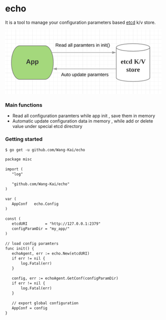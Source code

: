 # echo

It is a tool to manage your configuration parameters based [etcd](https://github.com/coreos/etcd) k/v store.


![](./images/echo_design.png)

### Main functions

- Read all configuration paramters while app init , save them in memory
- Automatic update configuration data in memory , while add or delete value under special etcd directory


### Getting started
```shell
$ go get -u github.com/Wang-Kai/echo
```

 ```golang
package misc

import (
	"log"

	"github.com/Wang-Kai/echo"
)

var (
	AppConf   echo.Config
)

const (
	etcdURI        = "http://127.0.0.1:2379"
	configParamDir = "my_app/"
)

// load config paramters
func init() {
	echoAgent, err := echo.New(etcdURI)
	if err != nil {
		log.Fatal(err)
	}

	config, err := echoAgent.GetConf(configParamDir)
	if err != nil {
		log.Fatal(err)
	}
	
	// export global configuration
	AppConf = config
}
 
 ```